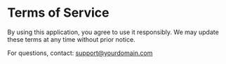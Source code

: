# Terms of Service

By using this application, you agree to use it responsibly. We may update these terms at any time without prior notice.

For questions, contact: support@yourdomain.com
